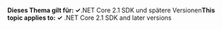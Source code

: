 <span data-ttu-id="aa4af-101">**Dieses Thema gilt für: ✓**.NET Core 2.1 SDK und spätere Versionen</span><span class="sxs-lookup"><span data-stu-id="aa4af-101">**This topic applies to: ✓** .NET Core 2.1 SDK and later versions</span></span>